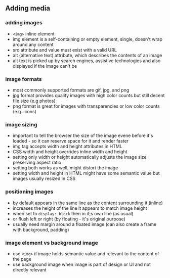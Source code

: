 ## Adding media

### adding images

* ```<img>``` inline element
* img element is a self-containing or empty element, single, doesn't wrap around any content
* src attribute and value must exist with a valid URL
* alt (alternative text) attribute, which describes the contents of an image
* alt text is picked up by search engines, assistive technologies and also displayed if the image can't be

### image formats

* most commonly supported formats are gif, jpg, and png
* jpg format provides quality images with high color counts but still decent file size (e.g photos)
* png format is great for images with transparencies or low color counts (e.g. icons)

### image sizing

* important to tell the browser the size of the image evene before it's loaded - so it can reserve space for it and render faster
* img tag accepts width and height attributes in HTML
* CSS width and height overrides inline width and height
* setting only width or height automatically adjusts the image size preserving aspect ratio
* setting both works as well, might distort the image
* setting width and height in HTML might have some semantic value but images usually resized in CSS

### positioning images

* by default appears in the same line as the content surrounding it (inline)
* increases the height of the line it appears to match image height
* when set to ```display: block``` then in it;s own line (as usual)
* or flush left or right (by floating - it's original purpose)
* usually need margin around a floated image (can also create a frame with background, padding)

### image element vs background image

* use ```<img>``` if image holds semantic value and relevant to the content of the page
* use background image when image is part of design or UI and not directly relevant

